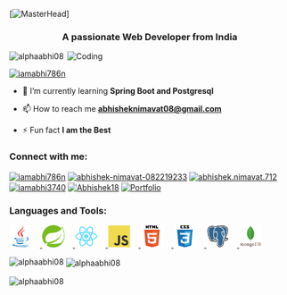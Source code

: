 [![MasterHead](https://res.cloudinary.com/jerrick/image/upload/v1548358184/i8uj1f1dquu5dc6rzkgs.gif)]

<h3 align="center">A passionate Web Developer from India</h3>

<img align="right" alt="Coding" width="400" src="https://cdn.dribbble.com/users/1162077/screenshots/3848914/programmer.gif" />

<p align="left"> <img src="https://komarev.com/ghpvc/?username=alphaabhi08&label=Profile%20views&color=0e75b6&style=flat" alt="alphaabhi08" /> </p>

<p align="left"> <a href="https://twitter.com/iamabhi786n" target="blank"><img src="https://img.shields.io/twitter/follow/iamabhi786n?logo=twitter&style=for-the-badge" alt="iamabhi786n" /></a> </p>

- 🌱 I’m currently learning **Spring Boot and Postgresql**

- 📫 How to reach me **abhisheknimavat08@gmail.com**

- ⚡ Fun fact **I am the Best**

<h3 align="left">Connect with me:</h3>
<p align="left">
  <a href="https://twitter.com/iamabhi786n" target="blank"><img align="center" src="https://raw.githubusercontent.com/rahuldkjain/github-profile-readme-generator/master/src/images/icons/Social/twitter.svg" alt="iamabhi786n" height="30" width="40" /></a>
  <a href="https://linkedin.com/in/abhishek-nimavat-082219233" target="blank"><img align="center" src="https://raw.githubusercontent.com/rahuldkjain/github-profile-readme-generator/master/src/images/icons/Social/linked-in-alt.svg" alt="abhishek-nimavat-082219233" height="30" width="40" /></a>
  <a href="https://fb.com/abhishek.nimavat.712" target="blank"><img align="center" src="https://raw.githubusercontent.com/rahuldkjain/github-profile-readme-generator/master/src/images/icons/Social/facebook.svg" alt="abhishek.nimavat.712" height="30" width="40" /></a>
  <a href="https://instagram.com/iamabhi3740" target="blank"><img align="center" src="https://raw.githubusercontent.com/rahuldkjain/github-profile-readme-generator/master/src/images/icons/Social/instagram.svg" alt="iamabhi3740" height="30" width="40" /></a>
  <a href="https://discord.gg/Abhishek18" target="blank"><img align="center" src="https://raw.githubusercontent.com/rahuldkjain/github-profile-readme-generator/master/src/images/icons/Social/discord.svg" alt="Abhishek18" height="30" width="40" /></a>
  <a href="https://your-portfolio-link.com" target="blank"><img align="center" src="https://img.shields.io/badge/-Portfolio-000000?logo=web&logoColor=white&style=for-the-badge" alt="Portfolio" /></a>
</p>

<h3 align="left">Languages and Tools:</h3>
<p align="left">
  <a href="https://www.java.com" target="_blank" rel="noreferrer">
    <img src="https://raw.githubusercontent.com/devicons/devicon/master/icons/java/java-original.svg" alt="java" width="40" height="40" style="margin-right: 15px;" />
  </a>
  <a href="https://spring.io/projects/spring-boot" target="_blank" rel="noreferrer">
    <img src="https://raw.githubusercontent.com/devicons/devicon/master/icons/spring/spring-original.svg" alt="spring boot" width="40" height="40" style="margin-right: 15px;" />
  </a>
  <a href="https://reactjs.org/" target="_blank" rel="noreferrer">
    <img src="https://raw.githubusercontent.com/devicons/devicon/master/icons/react/react-original.svg" alt="react" width="40" height="40" style="margin-right: 15px;" />
  </a>
  <a href="https://developer.mozilla.org/en-US/docs/Web/JavaScript" target="_blank" rel="noreferrer">
    <img src="https://raw.githubusercontent.com/devicons/devicon/master/icons/javascript/javascript-original.svg" alt="javascript" width="40" height="40" style="margin-right: 15px;" />
  </a>
  <a href="https://www.w3.org/html/" target="_blank" rel="noreferrer">
    <img src="https://raw.githubusercontent.com/devicons/devicon/master/icons/html5/html5-original-wordmark.svg" alt="html5" width="40" height="40" style="margin-right: 15px;" />
  </a>
  <a href="https://www.w3schools.com/css/" target="_blank" rel="noreferrer">
    <img src="https://raw.githubusercontent.com/devicons/devicon/master/icons/css3/css3-original-wordmark.svg" alt="css3" width="40" height="40" style="margin-right: 15px;" />
  </a>
  <a href="https://www.postgresql.org/" target="_blank" rel="noreferrer">
    <img src="https://raw.githubusercontent.com/devicons/devicon/master/icons/postgresql/postgresql-original.svg" alt="postgresql" width="40" height="40" style="margin-right: 15px;" />
  </a>
  <a href="https://www.mongodb.com/" target="_blank" rel="noreferrer">
    <img src="https://raw.githubusercontent.com/devicons/devicon/master/icons/mongodb/mongodb-original-wordmark.svg" alt="mongodb" width="40" height="40" style="margin-right: 15px;" />
  </a>
</p>


<p><img align="left" src="https://github-readme-stats.vercel.app/api/top-langs?username=alphaabhi08&show_icons=true&locale=en&layout=compact" alt="alphaabhi08" /></p>

<p>&nbsp;<img align="center" src="https://github-readme-stats.vercel.app/api?username=alphaabhi08&show_icons=true&locale=en" alt="alphaabhi08" /></p>

<p><img align="center" src="https://github-readme-streak-stats.herokuapp.com/?user=alphaabhi08&" alt="alphaabhi08" /></p>
